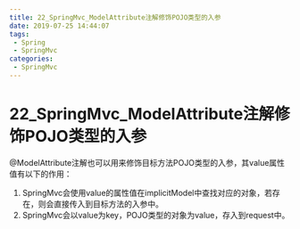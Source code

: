 ```yaml
---
title: 22_SpringMvc_ModelAttribute注解修饰POJO类型的入参
date: 2019-07-25 14:44:07
tags: 
 - Spring
 - SpringMvc
categories:
 - SpringMvc
---
```


# 22_SpringMvc_ModelAttribute注解修饰POJO类型的入参

@ModelAttribute注解也可以用来修饰目标方法POJO类型的入参，其value属性值有以下的作用：

1. SpringMvc会使用value的属性值在implicitModel中查找对应的对象，若存在，则会直接传入到目标方法的入参中。
2. SpringMvc会以value为key，POJO类型的对象为value，存入到request中。

